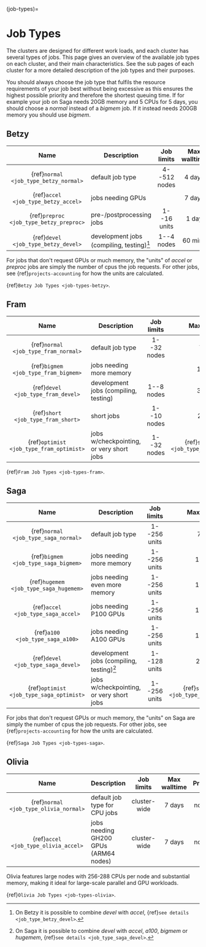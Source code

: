 (job-types)=

# Job Types

The clusters are designed for different work loads, and each cluster
has several types of jobs.  This page gives an overview of the
available job types on each cluster, and their main characteristics.
See the sub pages of each cluster for a more detailed description of
the job types and their purposes.

You should always choose the job type that fulfils the resource
requirements of your job best without being excessive as this ensures
the highest possible priority and therefore the shortest queuing time.
If for example your job on Saga needs 20GB memory and 5 CPUs for 5 days,
you should choose a _normal_ instead of a _bigmem_ job.
If it instead needs 200GB memory you should use _bigmem_.

## Betzy

| Name                                    | Description                               | Job limits   | Max walltime | Priority |
|:---------------------------------------:|-------------------------------------------|:------------:|:------------:|:--------:|
| {ref}`normal <job_type_betzy_normal>`   | default job type                          | 4--512 nodes | 4 days       | normal   |
| {ref}`accel <job_type_betzy_accel>`     | jobs needing GPUs                         |              | 7 days       | normal   |
| {ref}`preproc <job_type_betzy_preproc>` | pre-/postprocessing jobs                  | 1--16 units  | 1 day        | normal   |
| {ref}`devel <job_type_betzy_devel>`     | development jobs (compiling, testing)[^1] | 1--4 nodes   | 60 mins      | high     |

For jobs that don't request GPUs or much memory, the "units" of *accel* or *preproc* jobs
are simply the number of cpus the job requests.
For other jobs, see {ref}`projects-accounting` for how the units are calculated.

{ref}`Betzy Job Types <job-types-betzy>`.

## Fram

| Name                                     | Description                              | Job limits  | Max walltime                              | Priority |
|:----------------------------------------:|------------------------------------------|:-----------:|:-------------------------------------------:|:--------:|
| {ref}`normal <job_type_fram_normal>`     | default job type                         | 1--32 nodes | 7 days                                      | normal   |
| {ref}`bigmem <job_type_fram_bigmem>`     | jobs needing more memory                 |             | 14 days                                     | normal   |
| {ref}`devel <job_type_fram_devel>`       | development jobs (compiling, testing)    | 1--8 nodes  | 30 mins                                     | high     |
| {ref}`short <job_type_fram_short>`       | short jobs                               | 1--10 nodes | 2 hours                                     | high     |
| {ref}`optimist <job_type_fram_optimist>` | jobs w/checkpointing, or very short jobs | 1--32 nodes | {ref}`see details <job_type_fram_optimist>` | low      |

{ref}`Fram Job Types <job-types-fram>`.


## Saga

| Name                                     | Description                               | Job limits   | Max walltime                                | Priority |
|:----------------------------------------:|-------------------------------------------|:------------:|:-------------------------------------------:|:--------:|
| {ref}`normal <job_type_saga_normal>`     | default job type                          | 1--256 units | 7 days                                      | normal   |
| {ref}`bigmem <job_type_saga_bigmem>`     | jobs needing more memory                  | 1--256 units | 14 days                                     | normal   |
| {ref}`hugemem <job_type_saga_hugemem>`   | jobs needing even more memory             | 1--256 units | 14 days                                     | normal   |
| {ref}`accel <job_type_saga_accel>`       | jobs needing P100 GPUs                    | 1--256 units | 14 days                                     | normal   |
| {ref}`a100 <job_type_saga_a100>`         | jobs needing A100 GPUs                    | 1--256 units | 14 days                                     | normal   |
| {ref}`devel <job_type_saga_devel>`       | development jobs (compiling, testing)[^2] | 1--128 units | 2 hours                                     | high     |
| {ref}`optimist <job_type_saga_optimist>` | jobs w/checkpointing, or very short jobs  | 1--256 units | {ref}`see details <job_type_saga_optimist>` | low      |

For jobs that don't request GPUs or much memory, the "units" on Saga are
simply the number of cpus the job requests.
For other jobs, see {ref}`projects-accounting` for how the units are calculated.

{ref}`Saga Job Types <job-types-saga>`.

## Olivia

| Name                                       | Description                               | Job limits   | Max walltime | Priority |
|:------------------------------------------:|-------------------------------------------|:------------:|:------------:|:--------:|
| {ref}`normal <job_type_olivia_normal>`     | default job type for CPU jobs             | cluster-wide | 7 days       | normal   |
| {ref}`accel <job_type_olivia_accel>`       | jobs needing GH200 GPUs (ARM64 nodes)    | cluster-wide | 7 days       | normal   |

Olivia features large nodes with 256-288 CPUs per node and substantial memory,
making it ideal for large-scale parallel and GPU workloads.

{ref}`Olivia Job Types <job-types-olivia>`.

[^1]: On Betzy it is possible to combine _devel_ with _accel_, {ref}`see details <job_type_betzy_devel>`.

[^2]: On Saga it is possible to combine _devel_ with _accel_, _a100_,
    _bigmem_ or _hugemem_, {ref}`see details <job_type_saga_devel>`.
